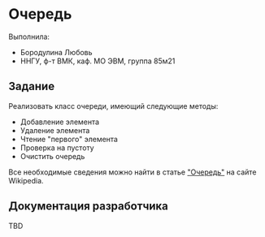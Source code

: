 # Очередь

Выполнила:

 - Бородулина Любовь
 - ННГУ, ф-т ВМК, каф. МО ЭВМ, группа 85м21

## Задание

Реализовать класс очереди, имеющий следующие методы:

 - Добавление элемента
 - Удаление элемента
 - Чтение "первого" элемента
 - Проверка на пустоту
 - Очистить очередь

Все необходимые сведения можно найти в статье
["Очередь"][queue] на сайте Wikipedia.

## Документация разработчика

TBD

<!-- LINKS -->

[queue]: https://ru.wikipedia.org/wiki/%D0%9E%D1%87%D0%B5%D1%80%D0%B5%D0%B4%D1%8C_(%D0%BF%D1%80%D0%BE%D0%B3%D1%80%D0%B0%D0%BC%D0%BC%D0%B8%D1%80%D0%BE%D0%B2%D0%B0%D0%BD%D0%B8%D0%B5)
